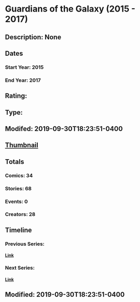 # Guardians of the Galaxy (2015 - 2017)
## Description: None
## Dates
### Start Year: 2015
### End Year: 2017
## Rating: 
## Type: 
## Modifed: 2019-09-30T18:23:51-0400
## [Thumbnail](http://i.annihil.us/u/prod/marvel/i/mg/6/e0/5d92482e846ca.jpg)
## Totals
### Comics: 34
### Stories: 68
### Events: 0
### Creators: 28
## Timeline
### Previous Series: 
#### [Link]()
### Next Series: 
#### [Link]()
## Modified: 2019-09-30T18:23:51-0400
